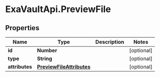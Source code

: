 # ExaVaultApi.PreviewFile

## Properties
Name | Type | Description | Notes
------------ | ------------- | ------------- | -------------
**id** | **Number** |  | [optional] 
**type** | **String** |  | [optional] 
**attributes** | [**PreviewFileAttributes**](PreviewFileAttributes.md) |  | [optional] 
